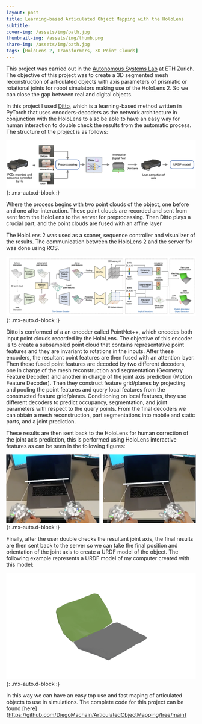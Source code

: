 ```yaml
---
layout: post
title: Learning-based Articulated Object Mapping with the HoloLens
subtitle: 
cover-img: /assets/img/path.jpg
thumbnail-img: /assets/img/thumb.png
share-img: /assets/img/path.jpg
tags: [HoloLens 2, Transformers, 3D Point Clouds]
---
```


This project was carried out in the [Autonomous Systems Lab](https://asl.ethz.ch) at ETH Zurich.
The objective of this project was to create a 3D segmented mesh reconstruction of articulated objects with axis parameters of prismatic or rotational joints for robot simulators making use of the HoloLens 2. So we can close the gap between real and digital objects. 

In this project I used [Ditto](https://github.com/UT-Austin-RPL/Ditto), which is a learning-based method written in PyTorch that uses encoders-decoders as the network architecture in conjunction with the HoloLens to also be able to have an easy way for human interaction to double check the results from the automatic process. The structure of the project is as follows:

![](/assets/img/Process_HoloLens.png){: .mx-auto.d-block :}

Where the process begins with two point clouds of the object, one before and one after interaction. These point clouds are recorded and sent from sent from the HoloLens to the server for preprocessing. Then Ditto plays a crucial part, and the point clouds are fused with an affine layer 

The HoloLens 2 was used as a scaner, sequence controller and visualizer of the results. The communication between the HoloLens 2 and the server for was done using ROS.

![](/assets/img/Ditto_Arch.png){: .mx-auto.d-block :}

Ditto is conformed of a an encoder called PointNet++, which encodes both input point clouds recorded by the HoloLens. The objective of this encoder is to create a subsampled point cloud that contains representative point features and they are invariant to rotations in the inputs. After these encoders, the resultant point features are then fused with an attention layer. Then these fused point features are decoded by two different decoders, one in charge of the mesh reconstruction and segmentation (Geometry Feature Decoder) and another in charge of the joint axis prediction (Motion Feature Decoder). Then they construct feature grid/planes by projecting and pooling the point features and query local features from the constructed feature grid/planes. Conditioning on local features, they use different decoders to predict occupancy, segmentation, and joint parameters with respect to the query points. From the final decoders we can obtain a mesh reconstruction, part segmentations into mobile and static parts, and a joint prediction.

These results are then sent back to the HoloLens for human correction of the joint axis prediction, this is performed using HoloLens interactive features as can be seen in the following figures:

![](/assets/img/Human_interaction.png){: .mx-auto.d-block :}

Finally, after the user double checks the resultant joint axis, the final results are then sent back to the server so we can take the final position and orientation of the joint axis to create a URDF model of the object. The following example represents a URDF model of my computer created with this model:


![](/assets/img/URDF_GIF.gif){: .mx-auto.d-block :}


In this way we can have an easy top use and fast maping of articulated objects to use in simulations.
The complete code for this project can be found [here]{https://github.com/DiegoMachain/ArticulatedObjectMapping/tree/main}